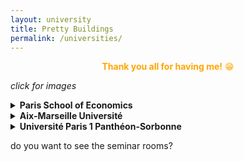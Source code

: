 ```yaml
---
layout: university
title: Pretty Buildings
permalink: /universities/
---
```


<center><span style="color:orange"><b>Thank you all for having me!</b> &#128513;
</span></center>

<left><i>click for images</i></left>

<details>
<summary><b>Paris School of Economics</b></summary>
PSE's building shared with ENS.
<img src="{{site.baseurl}}/assets/images/university_buildings/PSE/PSE_1.jpg" alt="PSE" width="500"/>
<img src="{{site.baseurl}}/assets/images/university_buildings/PSE/PSE_2.jpg" alt="PSE" width="500"/><br/>
Stunning view of Paris. 
<img src="{{site.baseurl}}/assets/images/university_buildings/PSE/PSE_6f_view.jpg" alt="PSE view" width="500"/>
<img src="{{site.baseurl}}/assets/images/university_buildings/PSE/PSE_garden.jpg" alt="PSE garden" width="500"/><br/>
<p style="margin: -15px 0px 10px 0px">I really enjoyed my stay here. I certainly miss this view and all the lunches in the garden.</p>
</details>

<details>
<summary><b>Aix-Marseille Université</b></summary>
The 'old'(?) AMSE building.
<img src="{{site.baseurl}}/assets/images/university_buildings/AMSE/AMSE_3.jpg" alt="AMSE" width="500"/><br/>
<img src="{{site.baseurl}}/assets/images/university_buildings/AMSE/AMSE_1.jpg" alt="AMSE MEGA" width="500"/>
<img src="{{site.baseurl}}/assets/images/university_buildings/AMSE/AMSE_2.jpg" alt="AMSE MEGA" width="500"/><br/>
<p style="margin: -15px 0px 10px 0px">Was lucky to present at the new AMSE building (MEGA), construction works were going on during my presentation!</p>
</details>

<details>
<summary><b>Université Paris 1 Panthéon-Sorbonne</b></summary>
<i>pictures to come</i>
<!--<center><img src="{{site.baseurl}}/assets/images/university_buildings/AMSE/AMSE_3.jpg" alt="AMSE" width="500"/></center>-->
<!--<center>The MSE building has a very interesting fire escape.</center>-->
</details>

<left>do you want to see the seminar rooms?</left>

